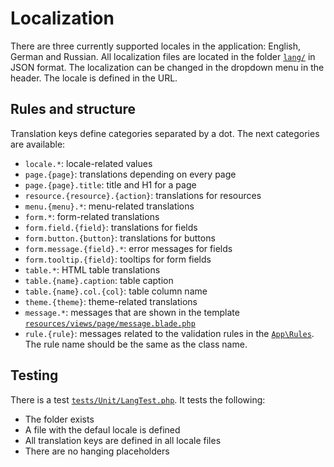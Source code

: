# Localization
There are three currently supported locales in the application: English, German and Russian. All localization files are located in the folder [`lang/`](/lang/) in JSON format. The localization can be changed in the dropdown menu in the header. The locale is defined in the URL.

## Rules and structure
Translation keys define categories separated by a dot. The next categories are available:
- `locale.*`: locale-related values
- `page.{page}`: translations depending on every page
- `page.{page}.title`: title and H1 for a page
- `resource.{resource}.{action}`: translations for resources
- `menu.{menu}.*`: menu-related translations
- `form.*`: form-related translations
- `form.field.{field}`: translations for fields
- `form.button.{button}`: translations for buttons
- `form.message.{field}.*`: error messages for fields
- `form.tooltip.{field}`: tooltips for form fields
- `table.*`: HTML table translations
- `table.{name}.caption`: table caption
- `table.{name}.col.{col}`: table column name
- `theme.{theme}`: theme-related translations
- `message.*`: messages that are shown in the template [`resources/views/page/message.blade.php`](/resources/views/page/message.blade.php)
- `rule.{rule}`: messages related to the validation rules in the [`App\Rules`](/app/Rules). The rule name should be the same as the class name.

## Testing
There is a test [`tests/Unit/LangTest.php`](/tests/Unit/LangTest.php). It tests the following:
- The folder exists
- A file with the defaul locale is defined
- All translation keys are defined in all locale files
- There are no hanging placeholders
